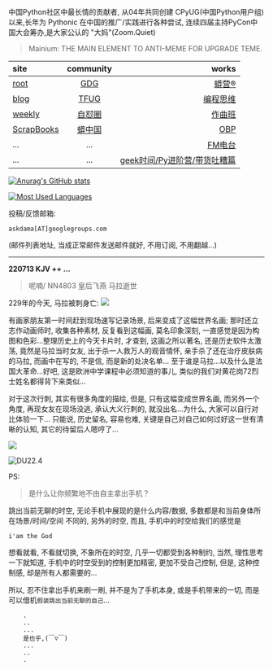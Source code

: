 中国Python社区中最长情的贡献者, 从04年共同创建 CPyUG(中国Python用户组)以来,长年为 Pythonic 在中国的推广/实践进行各种尝试, 连续四届主持PyCon中国大会筹办,是大家公认的 "大妈"(Zoom.Quiet)

> Mainium: THE MAIN ELEMENT TO ANTI-MEME FOR UPGRADE TEME.

| site | community | works |
| :-----| :----: | ----: |
| [root](http://zoomquiet.io/) | [GDG](https://blog.zhgdg.org/) | [蟒营®](https://doc.101.camp/) |
| [blog](https://blog.zoomquiet.io/pages/zoomquiet.html) | [TFUG](http://zh.tfug.world/) | [编程思维](https://py.101.camp/) |
| [weekly](http://weekly.pychina.org/) | [自怼圈](https://du.101.camp/) | [作曲班](https://mu.101.camp/) |
| [ScrapBooks](https://zoomquiet.io/collection.html) | [蟒中国](https://pychina.org/) | [OBP](https://zoomquiet.io/obp/index.html) |
| ... | ... | [FM电台](https://fm.101.camp/) |
| ... | ... | [geek时间/Py进阶营/带货吐糟篇](https://fm.101.camp/2020/geek2py-dama.html) |


[![Anurag's GitHub stats](https://github-readme-stats.vercel.app/api?username=zoomquiet&show_icons=true&count_private=true&include_all_commits=true&layout=compact&theme=panda)](https://blog.zoomquiet.io)

[![Most Used Languages](https://github-readme-stats.vercel.app/api/top-langs/?username=zoomquiet&theme=panda&card_width=445&layout=compact&show_icons=true&hide=javascript,html,php,Smarty,XSLT,TeX,C++,CSS)](https://zoomquiet.io)


投稿/反馈邮箱:

    askdama[AT]googlegroups.com

(邮件列表地址, 
当成正常邮件发送邮件就好, 不用订阅, 不用翻越...)




-----------------------------------------
**220713 KJV ++ ...**


> 呢喃/ NN4803 皇后飞燕 马拉逝世





229年的今天, 马拉被刺身亡:
![](https://ipic.zoomquiet.top/2022-07-12-zshot%202022-07-12%2008.51.17.jpg)

有画家朋友第一时间赶到现场速写记录场景, 后来变成了这幅世界名画; 那时还立志作动画师时, 收集各种素材, 反复看到这幅画, 莫名印象深刻, 一直感觉是因为构图和色彩...整理历史上的今天卡片时, 才查到, 这画之所以著名, 还是历史软件太激荡, 竟然是马拉当时女友, 出于杀一人救万人的观音情怀, 亲手杀了还在治疗皮肤病的马拉, 而画中在写的, 不是信, 而是新的处决名单...
至于谁是马拉...以及什么是法国大革命...好吧, 这是欧洲中学课程中必须知道的事儿, 类似的我们对黄花岗72烈士姓名都得背下来类似...

对于这次行刺, 其实有很多角度的描绘, 但是, 只有这幅变成世界名画, 而另外一个角度, 再现女友在现场没逃, 承认大义行刺的, 就没出名...为什么, 大家可以自行对比体验一下...
只能说, 历史留名, 容易也难, 关键是自己对自己如何过好这一世有清晰的认知, 其它的待留后人嗯哼了...


![](https://ipic.zoomquiet.top/2022-07-12-zq42-today-card-2207.013.jpeg)



![DU22.4](https://ipic.zoomquiet.top/2022-04-30-220430DU6y_zip.jpg!/fw/420)






PS:
> 是什么让你频繁地不由自主拿出手机？

跳出当前无聊的时空,
无论手机中展现的是什么内容/数据,
多数都是和当前身体所在场景/时间/空间 不同的,
另外的时空,
而且, 手机中的时空给我们的感觉是

    i'am the God

想看就看, 不看就切换,
不象所在的时空, 几乎一切都受到各种制约,
当然,
理性思考一下就知道,
手机中的时空受到的控制更加精密, 更加不受自己控制,
但是, 这种控制感,
却是所有人都需要的...

所以, 
忍不住拿出手机来刷一刷,
并不是为了手机本身, 或是手机带来的一切,
而是可以借机`假装跳出当前无聊的自己`...



```
    .
    ..
    ...
    是也乎,(￣▽￣)
    ...
    ..
    .
```



